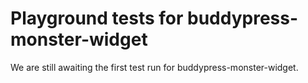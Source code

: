 # Playground tests for buddypress-monster-widget
We are still awaiting the first test run for buddypress-monster-widget.
